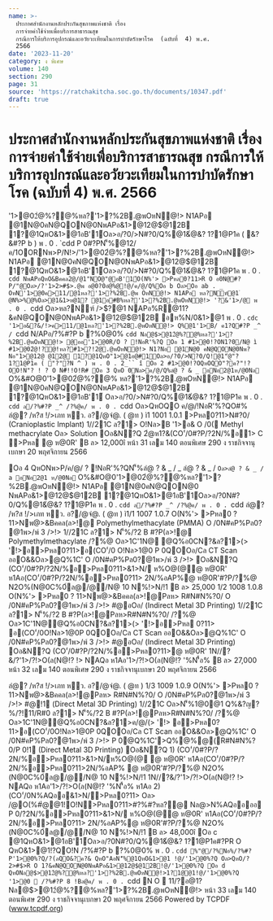 ```yaml
---
name: >-
  ประกาศสำนักงานหลักประกันสุขภาพแห่งชาติ เรื่อง
  การจ่ายค่าใช้จ่ายเพื่อบริการสาธารณสุข
  กรณีการให้บริการอุปกรณ์และอวัยวะเทียมในการบำบัดรักษาโรค  (ฉบับที่  4) พ.ศ. 
  2566
date: '2023-11-20'
category: ง พิเศษ
volume: 140
section: 290
page: 31
source: 'https://ratchakitcha.soc.go.th/documents/10347.pdf'
draft: true
---
```


# ประกาศสำนักงานหลักประกันสุขภาพแห่งชาติ เรื่อง การจ่ายค่าใช้จ่ายเพื่อบริการสาธารณสุข กรณีการให้บริการอุปกรณ์และอวัยวะเทียมในการบำบัดรักษาโรค  (ฉบับที่  4) พ.ศ.  2566

'1>@02ํ@%?@%หล?'1>?%2B.@พOหN@!> N1APอ @1N@0คN@QON@0NพAPอ&1>@12@$@12B 1?@1QหO&1>@1อB'1์Oล>อ/?0/>N#?0/Q%@1&ํ@&? 1?1@P1ค ( &?&#?P b ) พ . 0 . `cdd P 0#?PN'็%@12/ค/1OORNพ>P/N!>/'1>@02ํ@%?@%หล?'1>?%2B.@พOหN@!> N1APอ @1N@0คN@QON@0NพAPอ&1>@12@$@12B 1?@1QหO&1>@1อB'1์Oล>อ/?0/>N#?0/Q%@1&ํ@&? 1?1@P1ค พ . 0 . `cdd NพAPอQหO&Bคคล2@/@1"NO@"@อB'1์O(N%'> >Pหล0?11>R O อ0N@#?P/"@Oล>/?'1>2>#$>.@พ อ@0?0อํ@%@!@/ค/@/Q%Oอ b Oล>Oอ ab . _ OหN'1>@0ค>11/@1หล?'1>?%2B.@พ OหN@!> N1APอ หล?Nฑ์@1 ํ @N%>%@%Oล>@1&1>ห@1? @1อ#B%หล?'1>?%2B.@พOหN@!> '?&'1>/@ พ . 0 . `cdd Oล>หล?Nฑ์ />$?@1 NAPอ%R@11?&คN@QON@0NพAPอ&1>@12@$@12B อห%N/0&1>@1 พ . 0 . `cdc '1>อ&?&/!>ค>11/@1หล?'1>?%2B.@พOหN@!> Q%@1'1>B/ ค1?Q#?P _^ / `cdd N/APอ/?%#?P b ?%0@0% `cdd Nล@$>@12ํ@%?@%หล?'1>?%2B.@พOหN@!> @ออ'1>@0R/O ? !NอR'%?Q Oอ 1 #1>@0!?ON1?0/N@ ì #1>@02ํ@!?@!หล?#1>?!2@.@พOหN@!> N1?Nอ @1N@0 คN@QON@0Nพ?Nอ"1>@12@ @12@ 1?@1QหO"1>@1อ@#1์Oล>อ/?0/>N?0/Q!@1"ํ@"? 1?1@P1ค ( "?"?N ^ ) พ . 0 . 2_`` î Oอ 2 #1>@0!?OQหOQO"?ค?"!?OO!N"? ! ? O N#็!!O!R# Oอ 3 QหO 0Nล>ค/@/Q%ลํ@ ? & _ อNอ2@1ห/@0Nล ` O%&#O@0'1>@02ํ@%?@% หล?'1>?%2B.@พOหN@!> N1APอ @1N@0คN@QON@0NพAPอ&1>@12@$@12B 1?@1QหO&1>@1อB'1์ Oล>อ/?0/>N#?0/Q%@1&ํ@&? 1?1@P1ค พ . 0 . `cdd ล/?%#?P _^ /?%@ค/ พ . 0 . `cdd Oล>QหOQO ค/@/!NอR'%?QO#% ลํ@? /ห?ส !/>เภท ห่ว. อ?/@จ่@. ( @ท ) ì1 1001 1.0.1 >Pหล0?11>N#?0/ (Cranioplastic Implant) 1//21C ล?1> O!Nล>B '1>อ& O /0( Methyl methacrylate Oล> Solution Oอ&N?Q 2ํ@ห1?&(CO'่/0#?P/?2N/%อ1> C >Pหล @ ห@0R' B ล> 12,000î หน้า 31 เลม 140 ตอนพิเศษ 290 ง ราชกิจจานุเบกษา 20 พฤศจิกายน 2566

Oอ 4 QหONพ>P/ค/@/ ? !NอR'%?QN'็%ลํ@ ? & _ / _ ลํ@ ? & _ / ` Oล>ลํ@ ? & _ / a อNอ2@1 ห/@0Nล ` O%&#O@0'1>@02ํ@%?@%หล?'1>?%2B.@พOหN@!> N1APอ @1N@0คN@QON@0 NพAPอ&1>@12@$@12B 1?@1QหO&1>@1อB'1์Oล>อ/?0N#?0/Q%@1&ํ@&? 1?1@P1ค พ . 0 . `cdd ล/?%#?P _^ /?%@ค/ พ . 0 . `cdd ลํ@? /ห?ส !/>เภท ห่ว. อ?/@จ่@. ( @ท ) ì1/1 1007 1.0.7 O(N%'> >Pหล0 ? 11>Nพ@>&Bคคล(ล>!@ Polymethylmethacylate (PMMA) O /0N#คP%Pล0? @1พ>/พ์ 3 />!> 1//21C ล?1> N'็%/?2 B #?P(ล>!@ Polymethylmethacylate /?%@ Oล>1C'1N@ @Q%อ0CN?&ล?1>(> '!>อ>Pหล0?11>อ(CO'่/0 O!Nล>1@0 P 0QOOอ/Cล CT Scan ออO&&Oล>@Q%1C' O /0N#คP%Pล0?@1พ>/พ์ 3 />!> Oอ&N?Q (CO'่/0#?P/?2N/%อ>Pหล0?11>&1>N/ ห%O@(@@ ห@0R' ห1Aอ(CO'่/0#?P/?2N/%อ>Pหล0?11> 2N/%อAP%@ ห@0R'#?P/?%@ N2O%(N@0C%0์ล@/@/N@ 10 N%!>N/!1 B ล> 25,000 1/2 1008 1.0.8 O(N%'> >Pหล0 ? 11>Nพ@>&Bคคล(ล>!@Pลห> R#N#N%?0/ O /0N#คP%Pล0?@1พ>/พ์ 3 />!> #@อOอ/ (Indirect Metal 3D Printing) 1//21C ล?1> N'็%/?2 B #?P(ล>!@Pลห>R#N#N%?0/ /?%@ Oล>1C'1N@@Q%อ0CN?&ล?1>(> '!>อ>Pหล 0?11> อ(CO'่/0O!Nล>1@0P 0QOOอ/Cล CT Scan ออO&&Oล>@Q%1C' O /0N#คP%Pล0?@1พ>/พ์ 3 />!> #@อOอ/ (Indirect Metal 3D Printing) Oอ&N?Q (CO'่/0#?P/?2N/%อ>Pหล0?11>@ ห@0R' 1N//?&/?'1>/?!>O(ล(N@!? !> NAQอ ห1Aอ'1>/?!>O(ล(N@!? '%N'ื้อ% B ล> 27,000 หน้า 32 เลม 140 ตอนพิเศษ 290 ง ราชกิจจานุเบกษา 20 พฤศจิกายน 2566

ลํ@? /ห?ส !/>เภท ห่ว. อ?/@จ่@. ( @ท ) 1/3 1009 1.0.9 O(N%'> >Pหล0 ? 11>Nพ@>&Bคคล(ล>!@Pลห> R#N#N%?0/ O /0N#คP%Pล0?@1พ>/พ์ 3 />!> #@!1 (Direct Metal 3D Printing) 1//21C Oล>N'็%1@0@1 Q%&?ญ?%/?!11/R#0 ล?1> N'็%/?2 B #?P(ล>!@Pลห>R#N#N%?0/ /?%@ Oล>1C'1N@@Q%อ0CN?&ล?1>ค/@/(> '!> อ>Pหล0?11>อ(CO'่/0O!Nล>1@0P 0QOOอ/Cล CT Scan ออO&&Oล>@Q%1C' O /0N#คP%Pล0?@1พ>/พ์ 3 />!> P 0@Q%1C'>Q%@%@(R#N#N%?0/P 0!1 (Direct Metal 3D Printing) Oอ&N?Q 1) (CO'่/0#?P/?2N/%อ>Pหล0?11>&1>N/ห%O@(@ @ ห@0R' ห1Aอ(CO'่/0#?P/?2N/%อ>Pหล0?11>2N/%อAP% @ ห@0R'#?P/?%@ N2O%(N@0C%0์ล@/@/N@ 10 N%!>N/!1 1N//?&/?'1>/?!>O(ล(N@!? !> NAQอ ห1Aอ'1>/?!>O(ล(N@!? '%N'ื้อ% ห1Aอ 2) (CO'่/0N%AQออ&1>N/>Pหล0?11> Oล> /@O(%#ํ@@1!O!N>Pหล0?11>#?%#?หล?@ Nล@>N%AQออออ P 0/?2N/%อ>Pหล0?11>&1>N/ ห%O@(@@ ห@0R' ห1Aอ(CO'่/0#?P/?2N/%อ>Pหล0?11> 2N/%อAP%@ ห@0R'#?P/?%@ N2O%(N@0C%0์ล@/@/N@ 10 N%!>N/!1 B ล> 48,000î Oอ c @1QหO&1>@1อB'1์Oล>อ/?0N#?0/Q%@1&ํ@&? 1?1@P1ค#?PR O QหO&1>@1!?QO!N /?%#?P b ?%0@0% พ . 0 . `cdd %"@/?%Nอ%/?%#?P'1>@0%?Q/?(ลQO&?ค?& QหO"AอN'็%@1QหO&1>@1 !@/'1>@0%?Q Oล>QหO/?2>#$>R O 1?&คN@QON@0NพAPอ&1>@12@$@12B!@/'1>@0%?Q Oอ d QหONล@$>@12ํ@%?@%หล?'1>?%2B.@พOหN@!>1?1@@1!@/'1>@0%?Q '1>@0  /?%#?P 8 !Bล@ค/ พ . 0 . `cdd N O  $11/$?อ@1? Nล@$>@12ํ@%?@%หล?'1>?%2B.@พOหN@!> หน้า 33 เลม 140 ตอนพิเศษ 290 ง ราชกิจจานุเบกษา 20 พฤศจิกายน 2566 Powered by TCPDF (www.tcpdf.org)

